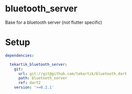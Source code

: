 # bluetooth_server

Base for a bluetooth server (not flutter specific)

# Setup

```yaml
dependencies:

  tekartik_bluetooth_server:
    git:
      url: git://git@github.com/tekartik/bluetooth.dart
      path: bluetooth_server
      ref: dart2
    version: '>=0.2.1'
```